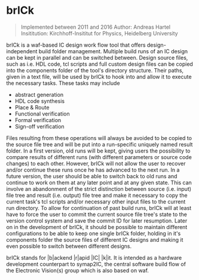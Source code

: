 ﻿# brICk #

> Implemented between 2011 and 2016
> Author: Andreas Hartel
> Insititution: Kirchhoff-Insititut for Physics, Heidelberg University

brICk is a waf-based IC design work flow tool that offers design-independent build folder management. Multiple build runs of an IC design can be kept in parallel and can be switched between. Design source files, such as i.e. HDL code, tcl scripts and full custom design files can be copied into the components folder of the tool's directory structure. Their paths, given in a text file, will be used by brICk to hook into and allow it to execute the necessary tasks. These tasks may include

* abstract generation
* HDL code synthesis
* Place & Route
* Functional verification
* Formal verification
* Sign-off verification

Files resulting from these operations will always be avoided to be copied to the source file tree and will be put into a run-specific uniquely named result folder. In a first version, old runs will be kept, giving users the possibility to compare results of different runs (with different parameters or source code changes) to each other. However, brICk will not allow the user to recover and/or continue these runs once he has advanced to the next run.
In a future version, the user should be able to switch back to old runs and continue to work on them at any later point and at any given state. This can involve an abandonment of the strict distinction between source (i.e. input) file tree and result (i.e. output) file tree and make it necessary to copy the current task's tcl scripts and/or necessary other input files to the current run directory. To allow for continuation of past build runs, brICk will at least have to force the user to commit the current source file tree's state to the version control system and save the commit ID for later resumption.
Later on in the development of brICk, it should be possible to maintain different configurations to be able to keep one single brICk folder, holding in it's components folder the source files of different IC designs and making it even possible to switch between different designs.

brICk stands for |b|ackend |r|apid |IC| |k|it. It is intended as a hardware development counterpart to symap2IC, the central software build flow of the Electronic Vision(s) group which is also based on waf.


